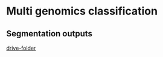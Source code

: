 # Multi genomics classification

## Segmentation outputs
[drive-folder](https://drive.google.com/drive/folders/1jQKhX5rNHfmmO7YsCZLJpW1cDwtJaDXP?usp=sharing)
